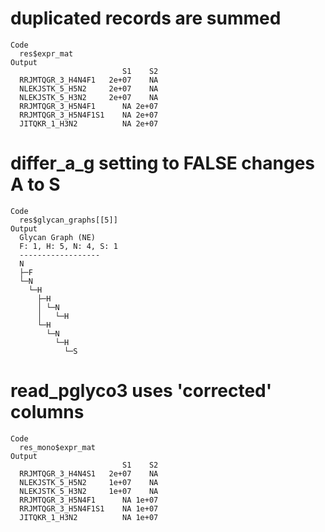 # duplicated records are summed

    Code
      res$expr_mat
    Output
                             S1    S2
      RRJMTQGR_3_H4N4F1   2e+07    NA
      NLEKJSTK_5_H5N2     2e+07    NA
      NLEKJSTK_5_H3N2     2e+07    NA
      RRJMTQGR_3_H5N4F1      NA 2e+07
      RRJMTQGR_3_H5N4F1S1    NA 2e+07
      JITQKR_1_H3N2          NA 2e+07

# differ_a_g setting to FALSE changes A to S

    Code
      res$glycan_graphs[[5]]
    Output
      Glycan Graph (NE)
      F: 1, H: 5, N: 4, S: 1
      ------------------
      N
      ├─F
      └─N
        └─H
          ├─H
          │ └─N
          │   └─H
          └─H
            └─N
              └─H
                └─S

# read_pglyco3 uses 'corrected' columns

    Code
      res_mono$expr_mat
    Output
                             S1    S2
      RRJMTQGR_3_H4N4S1   2e+07    NA
      NLEKJSTK_5_H5N2     1e+07    NA
      NLEKJSTK_5_H3N2     1e+07    NA
      RRJMTQGR_3_H5N4F1      NA 1e+07
      RRJMTQGR_3_H5N4F1S1    NA 1e+07
      JITQKR_1_H3N2          NA 1e+07

